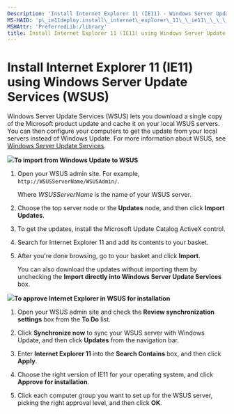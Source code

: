 ```yaml
---
Description: 'Install Internet Explorer 11 (IE11) - Windows Server Update Services (WSUS)'
MS-HAID: 'p\_ie11deploy.install\_internet\_explorer\_11\_\_ie11\_\_\_\_windows\_server\_update\_services\_\_wsus\_'
MSHAttr: 'PreferredLib:/library'
title: Install Internet Explorer 11 (IE11) using Windows Server Update Services (WSUS) (Internet Explorer 11 for IT Pros)
---
```


# Install Internet Explorer 11 (IE11) using Windows Server Update Services (WSUS)
Windows Server Update Services (WSUS) lets you download a single copy of the Microsoft product update and cache it on your local WSUS servers. You can then configure your computers to get the update from your local servers instead of Windows Update. For more information about WSUS, see [Windows Server Update Services](http://go.microsoft.com/fwlink/p/?LinkID=276790).

![](../common/wedge.gif)**To import from Windows Update to WSUS**

1.  Open your WSUS admin site. For example, `http://WSUSServerName/WSUSAdmin/`.

    Where *WSUSServerName* is the name of your WSUS server.

2.  Choose the top server node or the **Updates** node, and then click **Import Updates**.

3.  To get the updates, install the Microsoft Update Catalog ActiveX control.

4.  Search for Internet Explorer 11 and add its contents to your basket.

5.  After you're done browsing, go to your basket and click **Import**.

    You can also download the updates without importing them by unchecking the **Import directly into Windows Server Update Services** box.

![](../common/wedge.gif)**To approve Internet Explorer in WSUS for installation**

1.  Open your WSUS admin site and check the **Review synchronization settings** box from the **To Do** list.

2.  Click **Synchronize now** to sync your WSUS server with Windows Update, and then click **Updates** from the navigation bar.

3.  Enter **Internet Explorer 11** into the **Search Contains** box, and then click **Apply**.

4.  Choose the right version of IE11 for your operating system, and click **Approve for installation**.

5.  Click each computer group you want to set up for the WSUS server, picking the right approval level, and then click **OK**.

 

 



